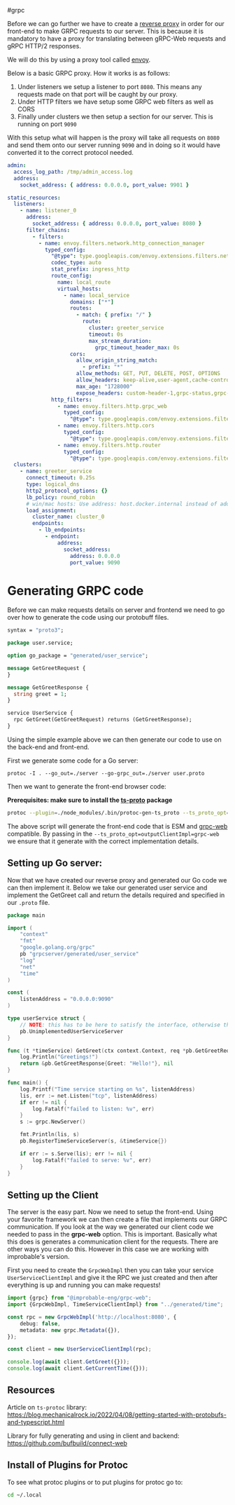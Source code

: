 #grpc

Before we can go further we have to create a [reverse proxy](https://grpc.io/blog/state-of-grpc-web/) in order for our front-end to make GRPC requests to our server. This is because it is mandatory to have a proxy for translating between gRPC-Web requests and gRPC HTTP/2 responses.

We will do this by using a proxy tool called [envoy](https://www.envoyproxy.io/docs/envoy/latest/start/install).

Below is a basic GRPC proxy. How it works is as follows:

1) Under listeners we setup a listener to port `8080`. This means any requests made on that port will be caught by our proxy.
2) Under HTTP filters we have setup some GRPC web filters as well as CORS
3) Finally under clusters we then setup a section for our server. This is running on port `9090` 

With this setup what will happen is the proxy will take all requests on `8080` and send them onto our server running `9090` and in doing so it would have converted it to the correct protocol needed.

```YAML
admin:
  access_log_path: /tmp/admin_access.log
  address:
    socket_address: { address: 0.0.0.0, port_value: 9901 }

static_resources:
  listeners:
    - name: listener_0
      address:
        socket_address: { address: 0.0.0.0, port_value: 8080 }
      filter_chains:
        - filters:
          - name: envoy.filters.network.http_connection_manager
            typed_config:
              "@type": type.googleapis.com/envoy.extensions.filters.network.http_connection_manager.v3.HttpConnectionManager
              codec_type: auto
              stat_prefix: ingress_http
              route_config:
                name: local_route
                virtual_hosts:
                  - name: local_service
                    domains: ["*"]
                    routes:
                      - match: { prefix: "/" }
                        route:
                          cluster: greeter_service
                          timeout: 0s
                          max_stream_duration:
                            grpc_timeout_header_max: 0s
                    cors:
                      allow_origin_string_match:
                        - prefix: "*"
                      allow_methods: GET, PUT, DELETE, POST, OPTIONS
                      allow_headers: keep-alive,user-agent,cache-control,content-type,content-transfer-encoding,custom-header-1,x-accept-content-transfer-encoding,x-accept-response-streaming,x-user-agent,x-grpc-web,grpc-timeout
                      max_age: "1728000"
                      expose_headers: custom-header-1,grpc-status,grpc-message
              http_filters:
                - name: envoy.filters.http.grpc_web
                  typed_config:
                    "@type": type.googleapis.com/envoy.extensions.filters.http.grpc_web.v3.GrpcWeb
                - name: envoy.filters.http.cors
                  typed_config:
                    "@type": type.googleapis.com/envoy.extensions.filters.http.cors.v3.Cors
                - name: envoy.filters.http.router
                  typed_config:
                    "@type": type.googleapis.com/envoy.extensions.filters.http.router.v3.Router
  clusters:
    - name: greeter_service
      connect_timeout: 0.25s
      type: logical_dns
      http2_protocol_options: {}
      lb_policy: round_robin
      # win/mac hosts: Use address: host.docker.internal instead of address: localhost in the line below
      load_assignment:
        cluster_name: cluster_0
        endpoints:
          - lb_endpoints:
            - endpoint:
                address:
                  socket_address:
                    address: 0.0.0.0
                    port_value: 9090
```

# Generating GRPC code

Before we can make requests details on server and frontend we need to go over how to generate the code using our protobuff files.

```proto
syntax = "proto3";

package user.service;

option go_package = "generated/user_service";

message GetGreetRequest {
}

message GetGreetResponse {
  string greet = 1;
}

service UserService {
  rpc GetGreet(GetGreetRequest) returns (GetGreetResponse);
}
```

Using the simple example above we can then generate our code to use on the back-end and front-end. 

First we generate some code for a Go server:

```shell
protoc -I . --go_out=./server --go-grpc_out=./server user.proto
```

Then we want to generate the front-end browser code:

**Prerequisites: make sure to install the [ts-proto](https://github.com/stephenh/ts-proto) package**

```sh
protoc --plugin=./node_modules/.bin/protoc-gen-ts_proto --ts_proto_opt=outputClientImpl=grpc-web --ts_proto_out=./client/generated user.proto
```

The above script will generate the front-end code that is ESM and [grpc-web](https://github.com/improbable-eng/grpc-web) compatible. By passing in the `--ts_proto_opt=outputClientImpl=grpc-web` we ensure that it generate with the correct implementation details.

## Setting up Go server:

Now that we have created our reverse proxy and generated our Go code we can then implement it. Below we take our generated user service and implement the GetGreet call and return the details required and specified in our `.proto` file.

```go
package main

import (
	"context"
	"fmt"
	"google.golang.org/grpc"
	pb "grpcserver/generated/user_service"
	"log"
	"net"
	"time"
)

const (
	listenAddress = "0.0.0.0:9090"
)

type userService struct {
	// NOTE: this has to be here to satisfy the interface, otherwise the compiler will complain
	pb.UnimplementedUserServiceServer
}

func (t *timeService) GetGreet(ctx context.Context, req *pb.GetGreetRequest) (*pb.GetGreetResponse, error) {
	log.Println("Greetings!")
	return &pb.GetGreetResponse{Greet: "Hello!"}, nil
}

func main() {
	log.Printf("Time service starting on %s", listenAddress)
	lis, err := net.Listen("tcp", listenAddress)
	if err != nil {
		log.Fatalf("failed to listen: %v", err)
	}
	s := grpc.NewServer()

	fmt.Println(lis, s)
	pb.RegisterTimeServiceServer(s, &timeService{})

	if err := s.Serve(lis); err != nil {
		log.Fatalf("failed to serve: %v", err)
	}
}
```


## Setting up the Client

The server is the easy part. Now we need to setup the front-end. Using your favorite framework we can then create a file that implements our GRPC communication. If you look at the way we generated our client code we needed to pass in the **grpc-web** option. This is important. Basically what this does is generates a communication client for the requests. There are other ways you can do this. However in this case we are working with improbable's  version. 

First you need to create the `GrpcWebImpl` then you can take your service `UserServiceClientImpl` and give it the RPC we just created and then after everything is up and running you can make requests!

```ts
import {grpc} from "@improbable-eng/grpc-web";
import {GrpcWebImpl, TimeServiceClientImpl} from "../generated/time";

const rpc = new GrpcWebImpl('http://localhost:8080', {
    debug: false,
    metadata: new grpc.Metadata({}),
});

const client = new UserServiceClientImpl(rpc);

console.log(await client.GetGreet({}));
console.log(await client.GetCurrentTime({}));
```

## Resources

Article on `ts-protoc` library:
https://blog.mechanicalrock.io/2022/04/08/getting-started-with-protobufs-and-typescript.html

Library for fully generating and using in client and backend:
https://github.com/bufbuild/connect-web

## Install of Plugins for Protoc

To see what protoc plugins or to put plugins for protoc go to: 

```sh
cd ~/.local
```